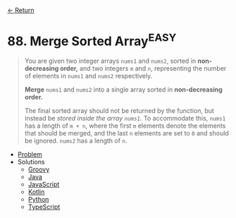 [&larr; Return](https://hanggrian.github.io/grind-leetcode/)

# 88. Merge Sorted Array<sup>EASY</sup>

> You are given two integer arrays `nums1` and `nums2`, sorted in
  **non-decreasing order,** and two integers `m` and `n`, representing the
  number of elements in `nums1` and `nums2` respectively.
>
> **Merge** `nums1` and `nums2` into a single array sorted in **non-decreasing
  order.**
>
> The final sorted array should not be returned by the function, but instead be
  *stored inside the array `nums1`.* To accommodate this, `nums1` has a length
  of `m + n`, where the first `m` elements denote the elements that should be
  merged, and the last `n` elements are set to `0` and should be ignored.
  `nums2` has a length of `n`.

- [Problem](https://leetcode.com/problems/merge-sorted-array/)
- Solutions
  - [Groovy](https://github.com/hanggrian/grind-leetcode/blob/main/groovy/src/main/groovy/problems1_100/MergeSortedArray.groovy)
  - [Java](https://github.com/hanggrian/grind-leetcode/blob/main/java/src/main/java/problems1_100/MergeSortedArray.java)
  - [JavaScript](https://github.com/hanggrian/grind-leetcode/blob/main/javascript/src/problems1_100/merge-sorted-array.js)
  - [Kotlin](https://github.com/hanggrian/grind-leetcode/blob/main/kotlin/src/main/kotlin/problems1_100/MergeSortedArray.kt)
  - [Python](https://github.com/hanggrian/grind-leetcode/blob/main/python/src/problems1_100/merge_sorted_array.py)
  - [TypeScript](https://github.com/hanggrian/grind-leetcode/blob/main/typescript/src/problems1_100/merge-sorted-array.ts)
